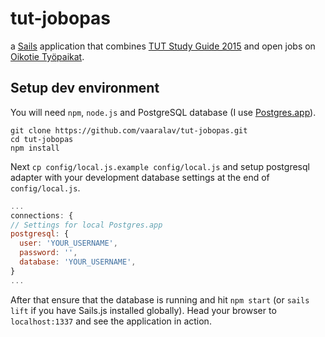 # tut-jobopas

a [Sails](http://sailsjs.org) application that combines [TUT Study Guide 2015](http://www.tut.fi/wwwoppaat/opas2015-2016/perus/) and open jobs on [Oikotie Työpaikat](http://tyopaikat.oikotie.fi/).

## Setup dev environment
You will need `npm`, `node.js` and PostgreSQL database (I use [Postgres.app](http://postgresapp.com/)).

```
git clone https://github.com/vaaralav/tut-jobopas.git
cd tut-jobopas
npm install
```
Next `cp config/local.js.example config/local.js` and setup postgresql adapter with your development database settings at the end of `config/local.js`.
```JavaScript
...
connections: {
// Settings for local Postgres.app
postgresql: {
  user: 'YOUR_USERNAME',
  password: '',
  database: 'YOUR_USERNAME',
}
...
```

After that ensure that the database is running and hit `npm start` (or `sails lift` if you have Sails.js installed globally). Head your browser to `localhost:1337` and see the application in action.
